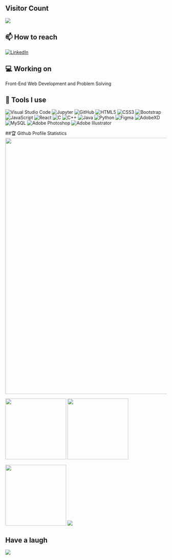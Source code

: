 ## Visitor Count
<div>
<p > 
<img src="https://profile-counter.glitch.me/ripunjaynarula/count.svg" />
</p>
</div>

## 📫 How to reach

[<img alt="LinkedIn" src="https://img.shields.io/badge/linkedin%20-%230077B5.svg?&style=for-the-badge&logo=linkedin&logoColor=white"/>](https://www.linkedin.com/in/ripunjaynarula/)

## 💻 Working on
Front-End Web Development and Problem Solving
<!--
🌱 Learning <img alt="Flutter" src="https://img.shields.io/badge/Flutter%20-%2302569B.svg?&style=for-the-badge&logo=Flutter&logoColor=white" />
-->
## 🔭 Tools I use

<img alt="Visual Studio Code" src="https://img.shields.io/badge/Visual%20Studio%20Code-0078d7.svg?&style=for-the-badge&logo=visual-studio-code&logoColor=white"/> <img alt="Jupyter" src="https://img.shields.io/badge/Jupyter-%23F37626.svg?&style=for-the-badge&logo=Jupyter&logoColor=white" /> <img alt="GitHub" src="https://img.shields.io/badge/github%20-%23121011.svg?&style=for-the-badge&logo=github&logoColor=white"/> <img alt="HTML5" src="https://img.shields.io/badge/html5%20-%23E34F26.svg?&style=for-the-badge&logo=html5&logoColor=white"/> <img alt="CSS3" src="https://img.shields.io/badge/css3%20-%231572B6.svg?&style=for-the-badge&logo=css3&logoColor=white"/> <img alt="Bootstrap" src="https://img.shields.io/badge/bootstrap%20-%23563D7C.svg?&style=for-the-badge&logo=bootstrap&logoColor=white"/> <img alt="JavaScript" src="https://img.shields.io/badge/javascript%20-%23323330.svg?&style=for-the-badge&logo=javascript&logoColor=%23F7DF1E"/> <img alt="React" src="https://img.shields.io/badge/react%20-%2320232a.svg?&style=for-the-badge&logo=react&logoColor=%2361DAFB"/> <img alt="C" src="https://img.shields.io/badge/c%20-%2300599C.svg?&style=for-the-badge&logo=c&logoColor=white"/> <img alt="C++" src="https://img.shields.io/badge/c++%20-%2300599C.svg?&style=for-the-badge&logo=c%2B%2B&ogoColor=white"/> <img alt="Java" src="https://img.shields.io/badge/java-%23ED8B00.svg?&style=for-the-badge&logo=java&logoColor=white"/> <img alt="Python" src="https://img.shields.io/badge/python%20-%2314354C.svg?&style=for-the-badge&logo=python&logoColor=white"/> <img alt="Figma" src="https://img.shields.io/badge/figma%20-%23F24E1E.svg?&style=for-the-badge&logo=figma&logoColor=white"/> <img alt="AdobeXD" src="https://img.shields.io/badge/adobe%20xd%20-%23FF26BE.svg?&style=for-the-badge&logo=adobe%20xd&logoColor=white"/> <img alt="MySQL" src="https://img.shields.io/badge/mysql-%2300f.svg?&style=for-the-badge&logo=mysql&logoColor=white"/> <img alt="Adobe Photoshop" src="https://img.shields.io/badge/adobe%20photoshop%20-%2331A8FF.svg?&style=for-the-badge&logo=adobe%20photoshop&logoColor=white"/> <img alt="Adobe Illustrator" src="https://img.shields.io/badge/adobe%20illustrator%20-%23FF9A00.svg?&style=for-the-badge&logo=adobe%20illustrator&logoColor=white"/>


##🏆 Github Profile Statistics
  <img width=800 src="https://github-profile-trophy.vercel.app/?username=ripunjaynarula&column=7&layout=compact&theme=gruvbox&no-frame=true"/>
</a>  

<img height="190" src="https://github-readme-stats.vercel.app/api?username=ripunjaynarula&show_icons=true&theme=dark"> <img height="190" src="https://github-readme-stats.vercel.app/api/top-langs/?username=ripunjaynarula&layout=compact&langs_count=8&theme=dark">

<img height="190" src="https://github-readme-streak-stats.herokuapp.com/?user=ripunjaynarula&layout=compact&theme=dark">

<img src="https://activity-graph.herokuapp.com/graph?username=ripunjaynarula&theme=github">

## Have a laugh

<img src="https://readme-jokes.vercel.app/api"> 
<!-->

